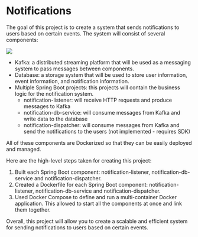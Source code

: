 # Notifications
The goal of this project is to create a system that sends notifications to users based on certain events. The system will consist of several components:

[![](https://mermaid.ink/img/pako:eNqFkU9LxDAQxb9KmIMobBb02IOn3sST3poi02Rqg21SJpMVWfa7Gy3-2bWscxrmPd784O3BRkdQQT_GVzsgi3qsTVBlUu6eGedB3WH_gsstRPG9tyg-Bj36JBSI9VbhjqPa6lslcfb2ummOjIl45y217RJy3qN0iTmSXPelqosTxacZxQ7EK3g_4h_Am5PnTCmPssr5n_Uc7hJDwa3Rfbu01r-VJ9c1lzUKdpjoqoUNTMQTeldK2n8EGZCBJjJQldVRj4XHgAmHYsUs8eEtWKiEM20gzw6Fao-lyQmqHsdUruS8RL5fiv_s__AOV5m4WQ?type=png)](https://mermaid.live/edit#pako:eNqFkU9LxDAQxb9KmIMobBb02IOn3sST3poi02Rqg21SJpMVWfa7Gy3-2bWscxrmPd784O3BRkdQQT_GVzsgi3qsTVBlUu6eGedB3WH_gsstRPG9tyg-Bj36JBSI9VbhjqPa6lslcfb2ummOjIl45y217RJy3qN0iTmSXPelqosTxacZxQ7EK3g_4h_Am5PnTCmPssr5n_Uc7hJDwa3Rfbu01r-VJ9c1lzUKdpjoqoUNTMQTeldK2n8EGZCBJjJQldVRj4XHgAmHYsUs8eEtWKiEM20gzw6Fao-lyQmqHsdUruS8RL5fiv_s__AOV5m4WQ)

* Kafka: a distributed streaming platform that will be used as a messaging system to pass messages between components.
* Database: a storage system that will be used to store user information, event information, and notification information.
* Multiple Spring Boot projects: this projects will contain the business logic for the notification system. 
  * notification-listener: will receive HTTP requests and produce messages to Kafka
  * notification-db-service: will consume messages from Kafka and write data to the database
  * notification-dispatcher: will consume messages from Kafka and send the notifications to the users (not implemented - requires SDK)

All of these components are Dockerized so that they can be easily deployed and managed.

Here are the high-level steps taken for creating this project:
1. Built each Spring Boot component: notification-listener, notification-db-service and notification-dispatcher.
2. Created a Dockerfile for each Spring Boot component: notification-listener, notification-db-service and notification-dispatcher.
3. Used Docker Compose to define and run a multi-container Docker application. This allowed to start all the components at once and link them together.

Overall, this project will allow you to create a scalable and efficient system for sending notifications to users based on certain events.